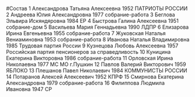 #Состав
1 Александрова Татьяна Алексеевна 1952 ПАТРИОТЫ РОССИИ
2 Андреева Юлия Александровна 1977 собрание-работа
3 Беглова Эльвира Искяндяровна 1984 ЕР
4 Быстрова Галина Алексеевна 1951 собрание-дом
5 Васильева Мария Геннадьевна 1990 ЛДПР
6 Елизарова Ирина Евгеньевна 1955 собрание-работа
7 Жуковская Наталья Вениаминовна 1953 собрание-работа
8 Иванова Наталья Владимировна 1985 Трудовая партия России
9 Кузнецова Любовь Алексеевна 1957 Российская партия пенсионеров за справедливость
10 Куницина Екатерина Викторовна 1986 собрание-работа
11 Орловская Ирина Николаевна 1977 МС МО г.Пушкин
12 Павлов Валерий Викторович 1959 ЯБЛОКО
13 Плешанов Павел Николаевич 1984 КОММУНИСТЫ РОССИИ
14 Потаранов Алексей Алексеевич 1952 КПРФ
15 Смирнова Екатерина Александровна 1979 собрание-работа
16 Филиппова Людмила Ивановна 1947 СР
